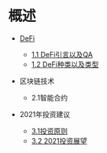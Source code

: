#  概述

* [DeFi](DeFi-docs/README.md)

  * [1.1 DeFi引言以及QA](DeFi-docs/DeFi-Summary.md)
  * [1.2 DeFi种类以及类型](DeFi-docs/DeFi-Token.md)

*   区块链技术
    * 2.1智能合约

*   2021年投资建议
    * [3.1投资原则](Vest-docs/Vest-Prin.md)
    * [3.2 2021投资展望](Vest-docs/Vest-Ad.md)    

